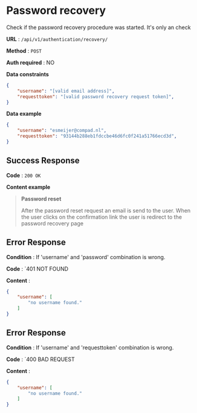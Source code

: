 # Password recovery 

Check if the password recovery procedure was started. It's only an check

**URL** : `/api/v1/authentication/recovery/`

**Method** : `POST`

**Auth required** : NO

**Data constraints**

```json
{
    "username": "[valid email address]",
    "requesttoken": "[valid password recovery request token]",
}
```

**Data example**

```json
{
    "username": "esmeijer@compad.nl",
    "requesttoken": "93144b288eb1fdccbe46d6fc0f241a51766ecd3d",
}
```

## Success Response

**Code** : `200 OK`

**Content example**





> **Password reset** 
>
> After the password reset request an email is send to the user. When the user clicks on the confirmation link
> the user is redirect to the password recovery page
>



## Error Response

**Condition** : If 'username' and 'password' combination is wrong.

**Code** : `401 NOT FOUND

**Content** :

```json
{
    "username": [
        "no username found."
    ]
}
```

## Error Response

**Condition** : If 'username' and 'requesttoken' combination is wrong.

**Code** : `400 BAD REQUEST

**Content** :

```json
{
    "username": [
        "no username found."
    ]
}
```
